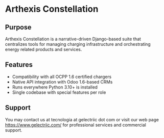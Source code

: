 # Arthexis Constellation

## Purpose
Arthexis Constellation is a narrative-driven Django-based suite that centralizes tools for managing charging infrastructure and orchestrating energy related products and services.

## Features
- Compatibility with all OCPP 1.6 certified chargers
- Native API integration with Odoo 1.6-based CRMs
- Runs everywhere Python 3.10+ is installed
- Single codebase with special features per role

## Support
You may contact us at tecnologia at gelectriic dot com or visit our web page https://www.gelectriic.com/ for professional services and commercial support.
